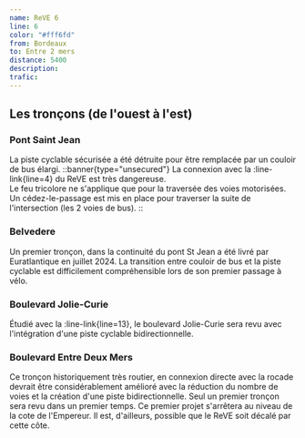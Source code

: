 ```yaml
---
name: ReVE 6
line: 6
color: "#fff6fd"
from: Bordeaux
to: Entre 2 mers
distance: 5400
description: 
trafic: 
---
```


## Les tronçons (de l'ouest à l'est)

### Pont Saint Jean

La piste cyclable sécurisée a été détruite pour être remplacée par un couloir de bus élargi.
::banner{type="unsecured"}
La connexion avec la :line-link{line=4} du ReVE est très dangereuse.  
Le feu tricolore ne s'applique que pour la traversée des voies motorisées.  
Un cédez-le-passage est mis en place pour traverser la suite de l'intersection (les 2 voies de bus).
::

### Belvedere
Un premier tronçon, dans la continuité du pont St Jean a été livré par Euratlantique en juillet 2024.
La transition entre couloir de bus et la piste cyclable est difficilement compréhensible lors de son premier passage à vélo.

### Boulevard Jolie-Curie

Étudié avec la :line-link{line=13}, le boulevard Jolie-Curie sera revu avec l'intégration d'une piste cyclable bidirectionnelle.

### Boulevard Entre Deux Mers
Ce tronçon historiquement très routier, en connexion directe avec la rocade devrait être considérablement amélioré avec 
la réduction du nombre de voies et la création d'une piste bidirectionnelle.
Seul un premier tronçon sera revu dans un premier temps. Ce premier projet s'arrêtera au niveau de la cote de l'Empereur. 
Il est, d'ailleurs, possible que le ReVE soit décalé par cette côte. 